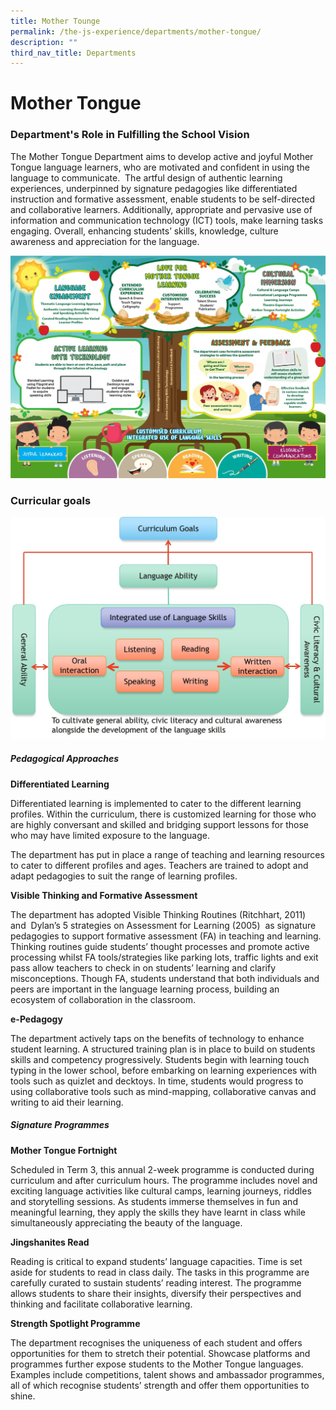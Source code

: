```yaml
---
title: Mother Tounge
permalink: /the-js-experience/departments/mother-tongue/
description: ""
third_nav_title: Departments
---
```

# **Mother Tongue**

### Department's Role in Fulfilling the School Vision

The Mother Tongue Department aims to develop active and joyful Mother Tongue language learners, who are motivated and confident in using the language to communicate.  The artful design of authentic learning experiences, underpinned by signature pedagogies like differentiated instruction and formative assessment, enable students to be self-directed and collaborative learners. Additionally, appropriate and pervasive use of information and communication technology (ICT) tools, make learning tasks engaging. Overall, enhancing students’ skills, knowledge, culture awareness and appreciation for the language.

![](/images/0001.jpg)

### Curricular goals

![](/images/picture%201-1.jpg)

##### Pedagogical Approaches

**Differentiated Learning**

Differentiated learning is implemented to cater to the different learning profiles. Within the curriculum, there is customized learning for those who are highly conversant and skilled and bridging support lessons for those who may have limited exposure to the language.

The department has put in place a range of teaching and learning resources to cater to different profiles and ages. Teachers are trained to adopt and adapt pedagogies to suit the range of learning profiles.

**Visible Thinking and Formative Assessment**

The department has adopted Visible Thinking Routines (Ritchhart, 2011) and  Dylan’s 5 strategies on Assessment for Learning (2005)  as signature pedagogies to support formative assessment (FA) in teaching and learning. Thinking routines guide students’ thought processes and promote active processing whilst FA tools/strategies like parking lots, traffic lights and exit pass allow teachers to check in on students’ learning and clarify misconceptions. Though FA, students understand that both individuals and peers are important in the language learning process, building an ecosystem of collaboration in the classroom.

**e-Pedagogy**

The department actively taps on the benefits of technology to enhance student learning. A structured training plan is in place to build on students skills and competency progressively. Students begin with learning touch typing in the lower school, before embarking on learning experiences with tools such as quizlet and decktoys. In time, students would progress to using collaborative tools such as mind-mapping, collaborative canvas and writing to aid their learning.

##### Signature Programmes

**Mother Tongue Fortnight**

Scheduled in Term 3, this annual 2-week programme is conducted during curriculum and after curriculum hours. The programme includes novel and exciting language activities like cultural camps, learning journeys, riddles and storytelling sessions. As students immerse themselves in fun and meaningful learning, they apply the skills they have learnt in class while simultaneously appreciating the beauty of the language.

**Jingshanites Read**

Reading is critical to expand students’ language capacities. Time is set aside for students to read in class daily. The tasks in this programme are carefully curated to sustain students’ reading interest. The programme allows students to share their insights, diversify their perspectives and thinking and facilitate collaborative learning.

**Strength Spotlight Programme**

The department recognises the uniqueness of each student and offers opportunities for them to stretch their potential. Showcase platforms and  
programmes further expose students to the Mother Tongue languages. Examples include competitions, talent shows and ambassador programmes, all of which recognise students’ strength and offer them opportunities to shine.